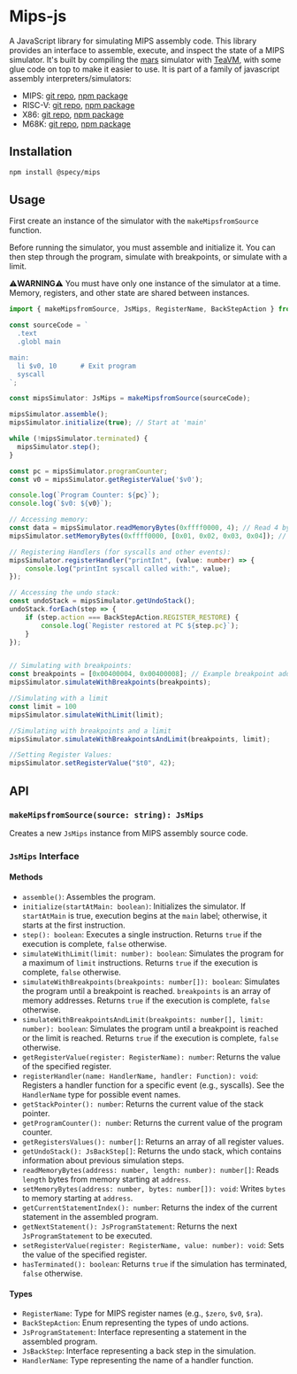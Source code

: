 # Mips-js

A JavaScript library for simulating MIPS assembly code.  This library provides an interface to assemble, execute, and inspect the state of a MIPS simulator.  It's built by compiling the [mars](https://github.com/dpetersanderson/MARS) simulator with [TeaVM](https://teavm.org/), with some glue code on top to make it easier to use.
It is part of a family of javascript assembly interpreters/simulators:

- MIPS: [git repo](https://github.com/Specy/mars),  [npm package](https://www.npmjs.com/package/@specy/mips)
- RISC-V: [git repo](https://github.com/Specy/rars), [npm package](https://www.npmjs.com/package/@specy/risc-v)
- X86: [git repo](https://github.com/Specy/x86-js), [npm package](https://www.npmjs.com/package/@specy/x86)
- M68K: [git repo](https://github.com/Specy/s68k), [npm package](https://www.npmjs.com/package/@specy/s68k)

## Installation

```bash
npm install @specy/mips
```

## Usage
First create an instance of the simulator with the `makeMipsfromSource` function.

Before running the simulator, you must assemble and initialize it.  You can then step through the program, simulate with breakpoints, or simulate with a limit.

⚠️**WARNING**⚠️ You must have only one instance of the simulator at a time. Memory, registers, and other state are shared between instances. 

```typescript
import { makeMipsfromSource, JsMips, RegisterName, BackStepAction } from '@specy/mips';

const sourceCode = `
  .text
  .globl main

main:
  li $v0, 10      # Exit program
  syscall
`;

const mipsSimulator: JsMips = makeMipsfromSource(sourceCode);

mipsSimulator.assemble();
mipsSimulator.initialize(true); // Start at 'main'

while (!mipsSimulator.terminated) {
  mipsSimulator.step();
}

const pc = mipsSimulator.programCounter;
const v0 = mipsSimulator.getRegisterValue('$v0');

console.log(`Program Counter: ${pc}`);
console.log(`$v0: ${v0}`);

// Accessing memory:
const data = mipsSimulator.readMemoryBytes(0xffff0000, 4); // Read 4 bytes from address 0x1000
mipsSimulator.setMemoryBytes(0xffff0000, [0x01, 0x02, 0x03, 0x04]); // Write 4 bytes to address 0x1000

// Registering Handlers (for syscalls and other events):
mipsSimulator.registerHandler("printInt", (value: number) => {
    console.log("printInt syscall called with:", value);
});

// Accessing the undo stack:
const undoStack = mipsSimulator.getUndoStack();
undoStack.forEach(step => {
    if (step.action === BackStepAction.REGISTER_RESTORE) {
        console.log(`Register restored at PC ${step.pc}`);
    }
});


// Simulating with breakpoints:
const breakpoints = [0x00400004, 0x00400008]; // Example breakpoint addresses
mipsSimulator.simulateWithBreakpoints(breakpoints);

//Simulating with a limit
const limit = 100
mipsSimulator.simulateWithLimit(limit);

//Simulating with breakpoints and a limit
mipsSimulator.simulateWithBreakpointsAndLimit(breakpoints, limit);

//Setting Register Values:
mipsSimulator.setRegisterValue("$t0", 42);
```

## API

### `makeMipsfromSource(source: string): JsMips`

Creates a new `JsMips` instance from MIPS assembly source code.

### `JsMips` Interface

#### Methods

*   `assemble()`: Assembles the program.
*   `initialize(startAtMain: boolean)`: Initializes the simulator. If `startAtMain` is true, execution begins at the `main` label; otherwise, it starts at the first instruction.
*   `step(): boolean`: Executes a single instruction. Returns `true` if the execution is complete, `false` otherwise.
*   `simulateWithLimit(limit: number): boolean`: Simulates the program for a maximum of `limit` instructions. Returns `true` if the execution is complete, `false` otherwise.
*   `simulateWithBreakpoints(breakpoints: number[]): boolean`: Simulates the program until a breakpoint is reached.  `breakpoints` is an array of memory addresses. Returns `true` if the execution is complete, `false` otherwise.
*   `simulateWithBreakpointsAndLimit(breakpoints: number[], limit: number): boolean`: Simulates the program until a breakpoint is reached or the limit is reached. Returns `true` if the execution is complete, `false` otherwise.
*   `getRegisterValue(register: RegisterName): number`: Returns the value of the specified register.
*   `registerHandler(name: HandlerName, handler: Function): void`: Registers a handler function for a specific event (e.g., syscalls).  See the `HandlerName` type for possible event names.
*   `getStackPointer(): number`: Returns the current value of the stack pointer.
*   `getProgramCounter(): number`: Returns the current value of the program counter.
*   `getRegistersValues(): number[]`: Returns an array of all register values.
*   `getUndoStack(): JsBackStep[]`: Returns the undo stack, which contains information about previous simulation steps.
*   `readMemoryBytes(address: number, length: number): number[]`: Reads `length` bytes from memory starting at `address`.
*   `setMemoryBytes(address: number, bytes: number[]): void`: Writes `bytes` to memory starting at `address`.
*   `getCurrentStatementIndex(): number`: Returns the index of the current statement in the assembled program.
*   `getNextStatement(): JsProgramStatement`: Returns the next `JsProgramStatement` to be executed.
*   `setRegisterValue(register: RegisterName, value: number): void`: Sets the value of the specified register.
*   `hasTerminated(): boolean`: Returns `true` if the simulation has terminated, `false` otherwise.

#### Types

*   `RegisterName`: Type for MIPS register names (e.g., `$zero`, `$v0`, `$ra`).
*   `BackStepAction`: Enum representing the types of undo actions.
*   `JsProgramStatement`: Interface representing a statement in the assembled program.
*   `JsBackStep`: Interface representing a back step in the simulation.
*   `HandlerName`: Type representing the name of a handler function.